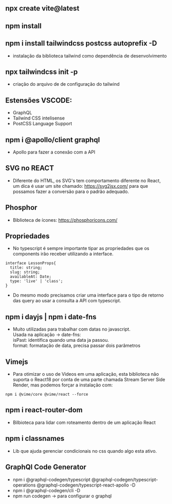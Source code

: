 ## npx create vite@latest

## npm install

## npm i install tailwindcss postcss autoprefix -D
- instalação da biblioteca tailwind como dependência de desenvolvimento

## npx tailwindcss init -p
- criação do arquivo de de configuração do tailwind

## Estensões VSCODE:
- GraphQL
- Tailwind CSS intelisense
- PostCSS Language Support

## npm i @apollo/client graphql
- Apollo para fazer a conexão com a API

## SVG no REACT
- Diferente do HTML, os SVG's tem comportamento diferente no React, um dica é usar um site
chamado: https://svg2jsx.com/ para que possamos fazer a conversão para o padrão adequado.

## Phosphor
- Biblioteca de ícones: https://phosphoricons.com/

## Propriedades
- No typescript é sempre importante tipar as propriedades que os components irão receber utilizando a interface.
```
interface LessonProps{
  title: string;
  slug: string;
  availableAt: Date;
  type: 'live' | 'class';
}
```
- Do mesmo modo precisamos criar uma interface para o tipo de retorno das query ao usar a consulta a API com typescript.

## npm i dayjs | npm i date-fns
- Muito utilizadas para trabalhar com datas no javascript.<br>
Usada na aplicação -> date-fns:<br>
isPast: identifica quando uma data ja passou.<br>
format: formatação de data, precisa passar dois parâmetros

## Vimejs
- Para otimizar o uso de Videos em uma aplicação, esta biblioteca não suporta o React18 por conta de uma parte chamada Stream Server Side Render, mas podemos 
forçar a instalação com:
```
npm i @vime/core @vime/react --force
```

## npm i react-router-dom
- Bilbioteca para lidar com roteamento dentro de um aplicação React

## npm i classnames
- Lib que ajuda gerenciar condicionais no css quando algo esta ativo.

## GraphQl Code Generator
- npm i @graphql-codegen/typescript @graphql-codegen/typescript-operations @graphql-codegen/typescript-react-apollo -D
- npm i @graphql-codegen/cli -D
- npm run codegen -> para configurar o graphql